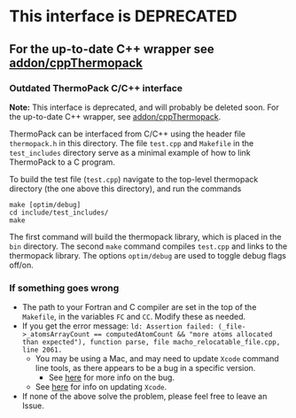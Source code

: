 # This interface is DEPRECATED
## For the up-to-date C++ wrapper see [addon/cppThermopack](https://github.com/thermotools/thermopack/tree/main/addon/cppThermopack/)

### Outdated ThermoPack C/C++ interface


**Note:** This interface is deprecated, and will probably be deleted soon. For the up-to-date C++ wrapper, see [addon/cppThermopack](https://github.com/thermotools/thermopack/tree/main/addon/cppThermopack/).


ThermoPack can be interfaced from C/C++ using the header file `thermopack.h` in this directory. The file `test.cpp` and 
`Makefile` in the `test_includes` directory serve as a minimal example of how to link ThermoPack to a C program.

To build the test file (`test.cpp`) navigate to the top-level thermopack directory (the one above this directory), and
run the commands

```
make [optim/debug]
cd include/test_includes/
make
```

The first command will build the thermopack library, which is placed in the `bin` directory. The second `make` command 
compiles `test.cpp` and links to the thermopack library. The options `optim/debug` are used to toggle debug flags off/on.


### If something goes wrong

* The path to your Fortran and C compiler are set in the top of the `Makefile`, in the variables `FC` and `CC`. Modify these
as needed.
* If you get the error message: `ld: Assertion failed: (_file->_atomsArrayCount == computedAtomCount && "more atoms allocated than expected"), function parse, file macho_relocatable_file.cpp, line 2061.`
  * You may be using a Mac, and may need to update `Xcode` command line tools, as there appears to be a bug in a specific version.
    * See [here](https://github.com/iains/gcc-12-branch/issues/6#issuecomment-1260282797) for more info on the bug.
  * See [here](https://stackoverflow.com/questions/15417619/how-do-you-update-xcode-on-osx-to-the-latest-version) for info
on updating `Xcode`.
* If none of the above solve the problem, please feel free to leave an Issue.